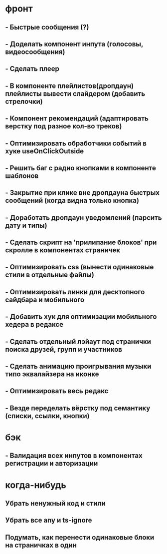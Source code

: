 # фронт

## - Быстрые сообщения (?)

## - Доделать компонент инпута (голосовы, видеосообщения)

## - Сделать плеер

## - В компоненте плейлистов(дропдаун) плейлисты вывести слайдером (добавить стрелочки)

## - Компонент рекомендаций (адаптировать верстку под разное кол-во треков)

## - Оптимизировать обработчики событий в хуке useOnClickOutside

## - Решить баг с радио кнопками в компоненте шаблонов

## - Закрытие при клике вне дропдауна быстрых сообщений (когда видна только кнопка)

## - Доработать дропдаун уведомлений (парсить дату и типы)

## - Сделать скрипт на 'прилипание блоков' при скролле в компонентах страничек

## - Оптимизировать css (вынести одинаковые стили в отдельные файлы)

## - Оптимизировать линки для десктопного сайдбара и мобильного

## - Добавить хук для оптимизации мобильного хедера в редаксе

## - Сделать отдельный лэйаут под странички поиска друзей, групп и участников

## - Сделать анимацию проигрывания музыки типо эквалайзера на иконке

## - Оптимизировать весь редакс

## - Везде переделать вёрстку под семантику (списки, ссылки, кнопки)

# бэк

## - Валидация всех инпутов в компонентах регистрации и авторизации

# когда-нибудь

## Убрать ненужный код и стили

## Убрать все any и ts-ignore

## Подумать, как перенести одинаковые блоки на страничках в один
